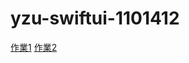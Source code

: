 # yzu-swiftui-1101412

[作業1](https://github.com/ldhejlv/yzu-swiftui-1101412/edit/main/hw1.md)
[作業2](https://github.com/ldhejlv/yzu-swiftui-1101412/edit/main/hw2.md)

